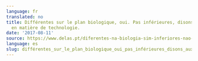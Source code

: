 ```yaml
---
language: fr
translated: no
title: Différentes sur le plan biologique, oui. Pas inférieures, disons, aux femmes
  en matière de technologie.
date: '2017-08-11'
source: https://www.delas.pt/diferentes-na-biologia-sim-inferiores-nao-dizem-mulheres-na-tecnologia/
language: es
slug: différentes_sur_le_plan_biologique_oui_pas_inférieures_disons_aux_femmes_en_matière_de_technologie
---
```




